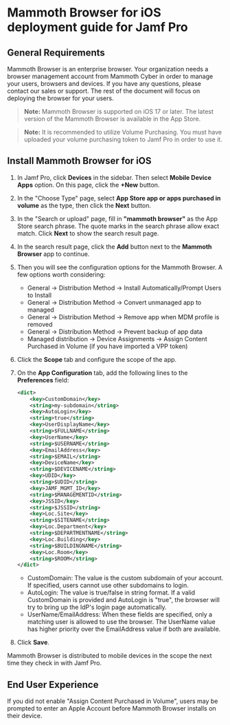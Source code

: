 # Mammoth Browser for iOS deployment guide for Jamf Pro

## General Requirements

Mammoth Browser is an enterprise browser. Your organization needs a browser management account from Mammoth Cyber in order to manage your users, browsers and devices. If you have any questions, please contact our sales or support. The rest of the document will focus on deploying the browser for your users.

> **Note:** Mammoth Browser is supported on iOS 17 or later. The latest version of the Mammoth Browser is available in the App Store.

> **Note:** It is recommended to utilize Volume Purchasing. You must have uploaded your volume purchasing token to Jamf Pro in order to use it.

## Install Mammoth Browser for iOS


1. In Jamf Pro, click **Devices** in the sidebar. Then select **Mobile Device Apps** option. On this page, click the **+New** button.
1. In the "Choose Type" page, select **App Store app or apps purchased in volume** as the type, then click the **Next** button.
1. In the "Search or upload" page, fill in **"mammoth browser"** as the App Store search phrase. The quote marks in the search phrase allow exact match. Click **Next** to show the search result page.
1. In the search result page, click the **Add** button next to the **Mammoth Browser** app to continue.
1. Then you will see the configuration options for the Mammoth Browser. A few options worth considering:
   * General -> Distribution Method -> Install Automatically/Prompt Users to Install
   * General -> Distribution Method -> Convert unmanaged app to managed
   * General -> Distribution Method -> Remove app when MDM profile is removed
   * General -> Distribution Method -> Prevent backup of app data
   * Managed distribution -> Device Assignments -> Assign Content Purchased in Volume (if you have imported a VPP token)
1. Click the **Scope** tab and configure the scope of the app.
1. On the **App Configuration** tab, add the following lines to the **Preferences** field:

    ```xml
    <dict>
        <key>CustomDomain</key>
        <string>my-subdomain</string>
        <key>AutoLogin</key>
        <string>true</string>
        <key>UserDisplayName</key>
        <string>$FULLNAME</string>
        <key>UserName</key>
        <string>$USERNAME</string>
        <key>EmailAddress</key>
        <string>$EMAIL</string>
        <key>DeviceName</key>
        <string>$DEVICENAME</string>
        <key>UDID</key>
        <string>$UDID</string>
        <key>JAMF_MGMT_ID</key>
        <string>$MANAGEMENTID</string>
        <key>JSSID</key>
        <string>$JSSID</string>
        <key>Loc.Site</key>
        <string>$SITENAME</string>
        <key>Loc.Department</key>
        <string>$DEPARTMENTNAME</string>
        <key>Loc.Building</key>
        <string>$BUILDINGNAME</string>
        <key>Loc.Room</key>
        <string>$ROOM</string>
    </dict>
    ```
    * CustomDomain: The value is the custom subdomain of your account. If specified, users cannot use other subdomains to login.
    * AutoLogin: The value is true/false in string format. If a valid CustomDomain is provided and AutoLogin is "true", the browser will try to bring up the IdP's login page automatically.
    * UserName/EmailAddress: When these fields are specified, only a matching user is allowed to use the browser. The UserName value has higher priority over the EmailAddress value if both are available.

1. Click **Save**.

Mammoth Browser is distributed to mobile devices in the scope the next time they check in with Jamf Pro.

## End User Experience

If you did not enable "Assign Content Purchased in Volume", users may be prompted to enter an Apple Account before Mammoth Browser installs on their device.
